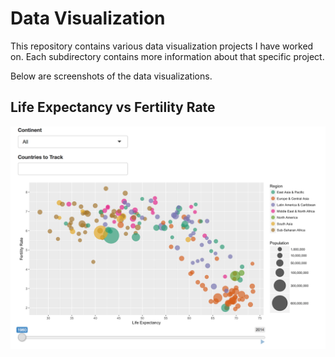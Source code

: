 # Data Visualization

This repository contains various data visualization projects I have worked on. Each subdirectory contains more information about that specific project.

Below are screenshots of the data visualizations.

## Life Expectancy vs Fertility Rate

![Alt text](Life_Expectancy_vs_Fertility_Rate/Screenshot.png)
